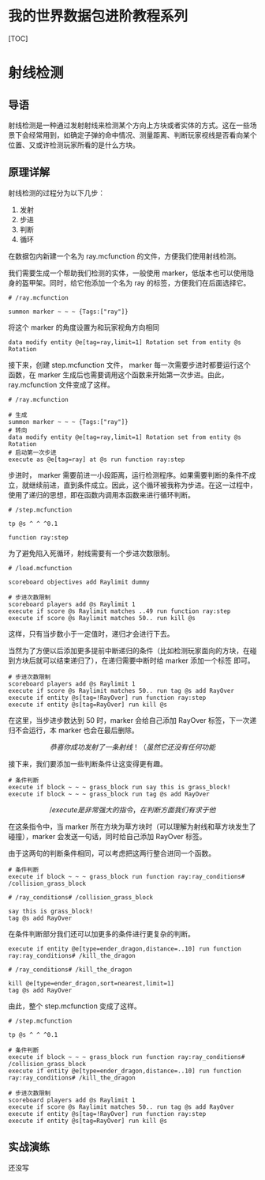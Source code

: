 <!-- title: 我的世界数据包进阶教程系列 -->
<!-- headimg: ./headimg.png -->
<!-- date: 2023/11/07 -->

<!--
文章标题：我的世界数据包进阶教程系列
作者：孤帆Gufandf
校对：
启动日期：2023年11月7日
资料来源：
- [Minecraft Wiki](https://minecraft.wiki/)
-->


<h1>我的世界数据包进阶教程系列</h1>

[TOC]

# 射线检测

## 导语

射线检测是一种通过发射射线来检测某个方向上方块或者实体的方式。这在一些场景下会经常用到，如确定子弹的命中情况、测量距离、判断玩家视线是否看向某个位置、又或许检测玩家所看的是什么方块。

## 原理详解

射线检测的过程分为以下几步：

1. 发射
2. 步进
3. 判断
4. 循环

在数据包内新建一个名为 ray.mcfunction 的文件，方便我们使用射线检测。

我们需要生成一个帮助我们检测的实体，一般使用 marker，低版本也可以使用隐身的盔甲架。同时，给它他添加一个名为 ray 的标签，方便我们在后面选择它。

```mcfunction
# /ray.mcfunction

summon marker ~ ~ ~ {Tags:["ray"]}
```

将这个 marker 的角度设置为和玩家视角方向相同

```mcfunction
data modify entity @e[tag=ray,limit=1] Rotation set from entity @s Rotation
```

接下来，创建 step.mcfunction 文件， marker 每一次需要步进时都要运行这个函数，在 marker 生成后也需要调用这个函数来开始第一次步进。由此，ray.mcfunction 文件变成了这样。

```mcfunction
# /ray.mcfunction

# 生成
summon marker ~ ~ ~ {Tags:["ray"]}
# 转向
data modify entity @e[tag=ray,limit=1] Rotation set from entity @s Rotation
# 启动第一次步进
execute as @e[tag=ray] at @s run function ray:step
```

步进时， marker 需要前进一小段距离，运行检测程序。如果需要判断的条件不成立，就继续前进，直到条件成立。因此，这个循环被我称为步进。在这一过程中，使用了递归的思想，即在函数内调用本函数来进行循环判断。

```mcfunction
# /step.mcfunction
 
tp @s ^ ^ ^0.1

function ray:step
```

为了避免陷入死循环，射线需要有一个步进次数限制。

```mcfunction
# /load.mcfunction

scoreboard objectives add Raylimit dummy
```

```mcfunction
# 步进次数限制
scoreboard players add @s Raylimit 1
execute if score @s Raylimit matches ..49 run function ray:step
execute if score @s Raylimit matches 50.. run kill @s
```

这样，只有当步数小于一定值时，递归才会进行下去。

当然为了方便以后添加更多提前中断递归的条件（比如检测玩家面向的方块，在碰到方块后就可以结束递归了），在递归需要中断时给 marker 添加一个标签 即可。

```mcfunction
# 步进次数限制
scoreboard players add @s Raylimit 1
execute if score @s Raylimit matches 50.. run tag @s add RayOver
execute if entity @s[tag=!RayOver] run function ray:step
execute if entity @s[tag=RayOver] run kill @s
```

在这里，当步进步数达到 50 时，marker 会给自己添加 RayOver 标签，下一次递归不会运行，本 marker 也会在最后删除。

$$恭喜你成功发射了一条射线！ （虽然它还没有任何功能$$

接下来，我们要添加一些判断条件让这变得更有趣。

```mcfunction
# 条件判断
execute if block ~ ~ ~ grass_block run say this is grass_block!
execute if block ~ ~ ~ grass_block run tag @s add RayOver
```

$$ /execute是非常强大的指令，在判断方面我们有求于他$$

在这条指令中，当 marker 所在方块为草方块时（可以理解为射线和草方块发生了碰撞），marker 会发送一句话，同时给自己添加 RayOver 标签。

由于这两句的判断条件相同，可以考虑把这两行整合进同一个函数。

```mcfunction
# 条件判断
execute if block ~ ~ ~ grass_block run function ray:ray_conditions# /collision_grass_block
```

```mcfunction
# /ray_conditions# /collision_grass_block

say this is grass_block!
tag @s add RayOver
```

在条件判断部分我们还可以加更多的条件进行更复杂的判断。

```mcfunction
execute if entity @e[type=ender_dragon,distance=..10] run function ray:ray_conditions# /kill_the_dragon
```

```mcfunction
# /ray_conditions# /kill_the_dragon

kill @e[type=ender_dragon,sort=nearest,limit=1]
tag @s add RayOver
```

由此，整个 step.mcfunction 变成了这样。

```mcfunction
# /step.mcfunction

tp @s ^ ^ ^0.1

# 条件判断
execute if block ~ ~ ~ grass_block run function ray:ray_conditions# /collision_grass_block
execute if entity @e[type=ender_dragon,distance=..10] run function ray:ray_conditions# /kill_the_dragon

# 步进次数限制
scoreboard players add @s Raylimit 1
execute if score @s Raylimit matches 50.. run tag @s add RayOver
execute if entity @s[tag=!RayOver] run function ray:step
execute if entity @s[tag=RayOver] run kill @s
```

## 实战演练

还没写
